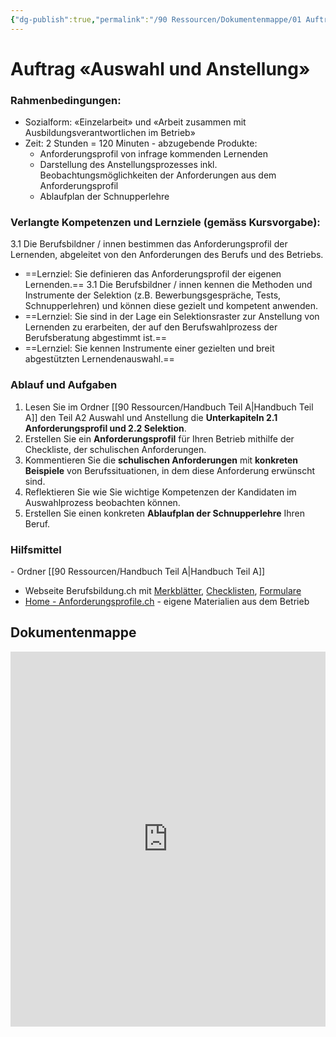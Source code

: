 ```yaml
---
{"dg-publish":true,"permalink":"/90 Ressourcen/Dokumentenmappe/01 Auftrag «Auswahl und Anstellung»/"}
---
```



# Auftrag «Auswahl und Anstellung»

### Rahmenbedingungen:

- Sozialform: «Einzelarbeit» und «Arbeit zusammen mit Ausbildungsverantwortlichen im Betrieb»
- Zeit: 2 Stunden = 120 Minuten
- abzugebende Produkte:
	- Anforderungsprofil von infrage kommenden Lernenden
	- Darstellung des Anstellungsprozesses inkl. Beobachtungsmöglichkeiten der Anforderungen aus dem Anforderungsprofil
	- Ablaufplan der Schnupperlehre

### Verlangte Kompetenzen und Lernziele (gemäss Kursvorgabe):

3.1 Die Berufsbildner / innen bestimmen das Anforderungsprofil der Lernenden, abgeleitet von den Anforderungen des Berufs und des Betriebs.
- ==Lernziel: Sie definieren das Anforderungsprofil der eigenen Lernenden.==
3.1 Die Berufsbildner / innen kennen die Methoden und Instrumente der Selektion (z.B. Bewerbungsgespräche, Tests, Schnupperlehren) und können diese gezielt und kompetent anwenden.
- ==Lernziel: Sie sind in der Lage ein Selektionsraster zur Anstellung von Lernenden zu erarbeiten, der auf den Berufswahlprozess der Berufsberatung abgestimmt ist.==
- ==Lernziel: Sie kennen Instrumente einer gezielten und breit abgestützten Lernendenauswahl.==

### Ablauf und Aufgaben

1. Lesen Sie im Ordner [[90 Ressourcen/Handbuch Teil A\|Handbuch Teil A]] den Teil A2 Auswahl und Anstellung die **Unterkapiteln 2.1 Anforderungsprofil und 2.2 Selektion**.
2. Erstellen Sie ein **Anforderungsprofil** für Ihren Betrieb mithilfe der Checkliste, der schulischen Anforderungen.
3. Kommentieren Sie die **schulischen Anforderungen** mit **konkreten Beispiele** von Berufssituationen, in dem diese Anforderung erwünscht sind.
4. Reflektieren Sie wie Sie wichtige Kompetenzen der Kandidaten im Auswahlprozess beobachten können.
5. Erstellen Sie einen konkreten **Ablaufplan der Schnupperlehre** Ihren Beruf.
### Hilfsmittel
- Ordner [[90 Ressourcen/Handbuch Teil A\|Handbuch Teil A]]
- Webseite Berufsbildung.ch mit [Merkblätter](https://www.berufsbildung.ch/de/search?type=document&media_langcode=de&document_type=ab2c1326-d649-423e-86ea-251238836841), [Checklisten](https://www.berufsbildung.ch/de/search?type=document&media_langcode=de&document_type=5e3a7084-baf0-4d94-95e2-51a896945098), [Formulare](https://www.berufsbildung.ch/de/search?type=document&media_langcode=de&document_type=09db9584-6cea-40ef-a627-579cd9382b7f)
- [Home - Anforderungsprofile.ch](https://www.anforderungsprofile.ch/)
- eigene Materialien aus dem Betrieb

## Dokumentenmappe
<iframe src="https://bbwch-my.sharepoint.com/personal/pietro_rossi_bbw_ch/_layouts/15/Doc.aspx?sourcedoc={09810e26-7716-4a05-bc0c-15bcb7d9c0c7}&amp;action=embedview&amp;wdStartOn=3" width="100%" height="600px" frameborder="0">Dies ist ein eingebettetes <a target="_blank" href="https://office.com">Microsoft Office</a>-Dokument, unterstützt von <a target="_blank" href="https://office.com/webapps">Office</a>.</iframe>
